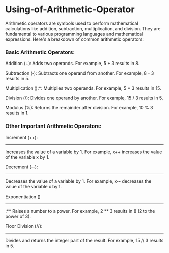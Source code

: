 # Using-of-Arithmetic-Operator
Arithmetic operators are symbols used to perform mathematical calculations like addition, subtraction, multiplication, and division. They are fundamental to various programming languages and mathematical expressions. 
Here's a breakdown of common arithmetic operators:

### Basic Arithmetic Operators:

Addition (+): Adds two operands. For example, 5 + 3 results in 8.

Subtraction (-): Subtracts one operand from another. For example, 8 - 3 results in 5.

Multiplication ():*: Multiplies two operands. For example, 5 * 3 results in 15.

Division (/): Divides one operand by another. For example, 15 / 3 results in 5.

Modulus (%): Returns the remainder after division. For example, 10 % 3 results in 1. 

### Other Important Arithmetic Operators:
Increment (++):
_______________

Increases the value of a variable by 1. For example, x++ increases the value of the variable x by 1. 

Decrement (--):
_______________

Decreases the value of a variable by 1. For example, x-- decreases the value of the variable x by 1.

Exponentiation ()
_________________

:** Raises a number to a power. For example, 2 ** 3 results in 8 (2 to the power of 3).

Floor Division (//):
____________________

Divides and returns the integer part of the result. For example, 15 // 3 results in 5.
